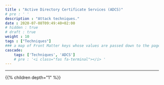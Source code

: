 ```yaml
---
title : "Active Directory Certificate Services (ADCS)"
# pre : ' '
description : "Attack techniques."
date : 2020-07-08T09:49:40+02:00
# hidden : true
# draft : true
weight : 10
tags : ["Techniques"]
### a map of Front Matter keys whose values are passed down to the page's descendants unless overwritten by self or a closer ancestor's cascade. 
cascade:
    tags: ['Techniques', 'ADCS']
    # pre : '<i class="fas fa-terminal"></i> '
---
```


---

{{% children depth="1" %}}
